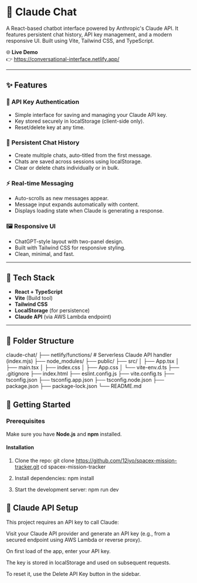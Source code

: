# 💬 Claude Chat

A React-based chatbot interface powered by Anthropic's Claude API. It features persistent chat history, API key management, and a modern responsive UI. Built using Vite, Tailwind CSS, and TypeScript.

🌐 **Live Demo**  
👉 https://conversational-interface.netlify.app/

---

## ✨ Features

### 🔐 API Key Authentication
- Simple interface for saving and managing your Claude API key.
- Key stored securely in localStorage (client-side only).
- Reset/delete key at any time.

### 💬 Persistent Chat History
- Create multiple chats, auto-titled from the first message.
- Chats are saved across sessions using localStorage.
- Clear or delete chats individually or in bulk.

### ⚡ Real-time Messaging
- Auto-scrolls as new messages appear.
- Message input expands automatically with content.
- Displays loading state when Claude is generating a response.

### 🖼️ Responsive UI
- ChatGPT-style layout with two-panel design.
- Built with Tailwind CSS for responsive styling.
- Clean, minimal, and fast.

---

## 🧰 Tech Stack

- **React + TypeScript**
- **Vite** (Build tool)
- **Tailwind CSS**
- **LocalStorage** (for persistence)
- **Claude API** (via AWS Lambda endpoint)

---

## 📁 Folder Structure
claude-chat/
├── netlify/functions/ # Serverless Claude API handler (index.mjs)
├── node_modules/
├── public/ 
├── src/ 
│ ├── App.tsx 
│ ├── main.tsx 
│ ├── index.css 
│ ├── App.css 
│ └── vite-env.d.ts 
├── .gitignore
├── index.html 
├── eslint.config.js
├── vite.config.ts
├── tsconfig.json
├── tsconfig.app.json
├── tsconfig.node.json
├── package.json
├── package-lock.json
└── README.md

## 🚀 Getting Started

### Prerequisites

Make sure you have **Node.js** and **npm** installed.

#### Installation

1. Clone the repo:
   git clone https://github.com/12jyo/spacex-mission-tracker.git
   cd spacex-mission-tracker

2. Install dependencies:
   npm install

3. Start the development server:
   npm run dev
   

## 🔑 Claude API Setup
This project requires an API key to call Claude:

Visit your Claude API provider and generate an API key (e.g., from a secured endpoint using AWS Lambda or reverse proxy).

On first load of the app, enter your API key.

The key is stored in localStorage and used on subsequent requests.

To reset it, use the Delete API Key button in the sidebar.
